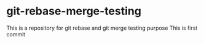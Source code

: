 # git-rebase-merge-testing
This is a repository for git rebase and git merge testing purpose
This is first commit
